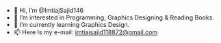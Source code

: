 - 👋 Hi, I’m @ImtiajSajid146
- 👀 I’m interested in Programming, Graphics Designing & Reading Books.
- 🌱 I’m currently learning Graphics Design.
- 📫 Here Is my e-mail: imtiajsajid118872@gmail.com
